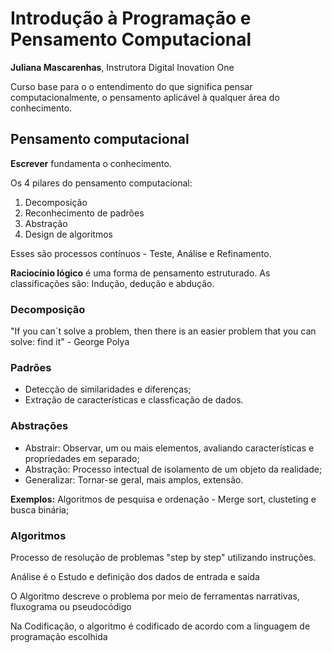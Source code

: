 # Introdução à Programação e Pensamento Computacional

**Juliana Mascarenhas**, Instrutora Digital Inovation One

Curso base para o o entendimento do que significa pensar computacionalmente, o pensamento aplicável à qualquer área do conhecimento.

## Pensamento computacional

**Escrever** fundamenta o conhecimento.

Os 4 pilares do pensamento computacional:

1. Decomposição
2. Reconhecimento de padrões
3. Abstração
4. Design de algoritmos

Esses são processos contínuos - Teste, Análise e Refinamento.

**Raciocínio lógico** é uma forma de pensamento estruturado.
As classificações são: Indução, dedução e abdução.

### Decomposição

"If you can´t solve a problem, then there is an easier problem that you can solve: find it" - George Polya

### Padrões

- Detecção de similaridades e diferenças;
- Extração de características e classficação de dados.

### Abstrações

- Abstrair: Observar, um ou mais elementos, avaliando características e propriedades em separado;
- Abstração: Processo intectual de isolamento de um objeto da realidade;
- Generalizar: Tornar-se geral, mais amplos, extensão.

**Exemplos:** Algoritmos de pesquisa e ordenação - Merge sort, clusteting e busca binária;

### Algoritmos

Processo de resolução de problemas "step by step" utilizando instruções.

Análise é o Estudo e definição dos dados de entrada e saída
  
O Algoritmo descreve o problema por meio de ferramentas narrativas, fluxograma ou pseudocódigo
  
Na Codificação, o algoritmo é codificado de acordo com a linguagem de programação escolhida
